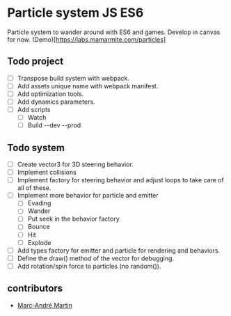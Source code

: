 # Particle system JS ES6
Particle system to wander around with ES6 and games. Develop in canvas for now.
(Demo)[https://labs.mamarmite.com/particles]

## Todo project
- [ ] Transpose build system with webpack.
- [ ] Add assets unique name with webpack manifest.
- [ ] Add optimization tools.
- [ ] Add dynamics parameters.
- [ ] Add scripts 
    - [ ] Watch
    - [ ] Build --dev --prod

## Todo system
- [ ] Create vector3 for 3D steering behavior.
- [ ] Implement collisions
- [ ] Implement factory for steering behavior and adjust loops to take care of all of these.
- [ ] Implement more behavior for particle and emitter
    - [ ] Evading
    - [ ] Wander
    - [ ] Put seek in the behavior factory
    - [ ] Bounce
    - [ ] Hit
    - [ ] Explode
- [ ] Add types factory for emitter and particle for rendering and behaviors.
- [ ] Define the draw() method of the vector for debugging.
- [ ] Add rotation/spin force to particles (no random()).

## contributors
- [Marc-André Martin](https://mamarmite.com)
